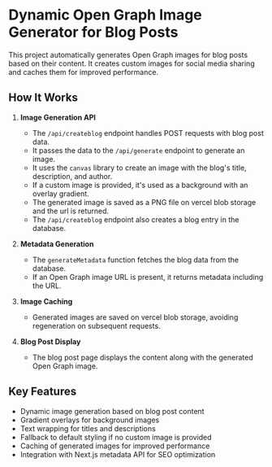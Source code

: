 # Dynamic Open Graph Image Generator for Blog Posts

This project automatically generates Open Graph images for blog posts based on their content. It creates custom images for social media sharing and caches them for improved performance.

## How It Works

1. **Image Generation API**
   - The `/api/createblog` endpoint handles POST requests with blog post data.
   - It passes the data to the `/api/generate` endpoint to generate an image.
   - It uses the `canvas` library to create an image with the blog's title, description, and author.
   - If a custom image is provided, it's used as a background with an overlay gradient.
   - The generated image is saved as a PNG file on vercel blob storage and the url is returned.
   - The `/api/createblog` endpoint also creates a blog entry in the database.

2. **Metadata Generation**
   - The `generateMetadata` function fetches the blog data from the database.
   - If an Open Graph image URL is present, it returns metadata including the URL.

3. **Image Caching**
   - Generated images are saved on vercel blob storage, avoiding regeneration on subsequent requests.

4. **Blog Post Display**
   - The blog post page displays the content along with the generated Open Graph image.

## Key Features

- Dynamic image generation based on blog post content
- Gradient overlays for background images
- Text wrapping for titles and descriptions
- Fallback to default styling if no custom image is provided
- Caching of generated images for improved performance
- Integration with Next.js metadata API for SEO optimization

